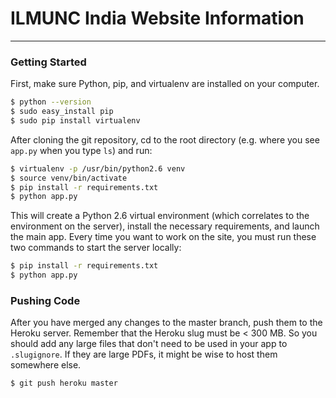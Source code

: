 # ILMUNC India Website Information
---

### Getting Started
First, make sure Python, pip, and virtualenv are installed on your computer. 
```sh
$ python --version
$ sudo easy_install pip
$ sudo pip install virtualenv
```

After cloning the git repository, cd to the root directory (e.g. where you see `app.py` when you type `ls`) and run:
```sh
$ virtualenv -p /usr/bin/python2.6 venv
$ source venv/bin/activate
$ pip install -r requirements.txt
$ python app.py
```

This will create a Python 2.6 virtual environment (which correlates to the environment on the server), install the necessary requirements, and launch the main app. Every time you want to work on the site, you must run these two commands to start the server locally:
```sh
$ pip install -r requirements.txt
$ python app.py
```

### Pushing Code
After you have merged any changes to the master branch, push them to the Heroku server. Remember that the Heroku slug must be < 300 MB. So you should add any large files that don't need to be used in your app to `.slugignore`. If they are large PDFs, it might be wise to host them somewhere else.
```sh
$ git push heroku master
```